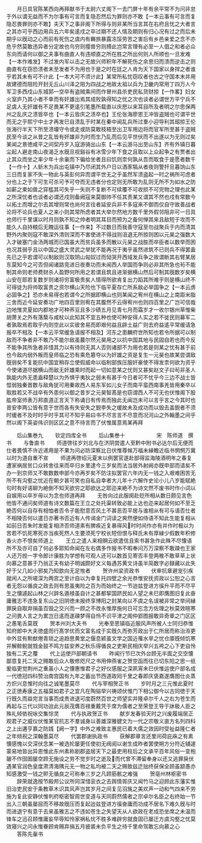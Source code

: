 <!-- { "loadSidebar": true } -->
　　月日具官陈某西向再拜献书于太尉六丈阁下一去门屏十年有余平常不为问非怠于外以谓无益而不为尔事有可言而复隐忍然后为罪则亦不敢【一本云事有可言而复隐忍畏罪则亦不敢】夫天下之事非阁下所得与则非某所当言其在右府且忧之大者言之其亦可乎西边用兵五六年矣逺戍之卒过期不还人情及期则有归心况有过之而后未期乎以旣动之心而前有死伤之虞内有羇旅暴露冻馁劳苦之害后有乡邑亲爱之念不亦危乎然莫敢违异者分定故也鸟穷则撄兽穷则搏此岂常言理有必至一人倡之和者必众东向而请何以御之夫事有曲直人有违顺直之所在胜之所出何则人所顺也一旦发难【一本作难发】不过发内军以击之无故兴师积年不解死伤之余思归而溃而逆击之则曲直有在窃恐溃者未至发者不为用也于是之时在廷之人肯为天下国家以身捍之者谁乎若其未有可不计此【一本大可不须计此】某常所私忧窃叹者也古之守国本末并用故建德而阻险开封无丘山川泽之阻为四战之地故太祖以兵为卫畿内常用丁四万人今军卫多西戍山东城郭一空卒有盗贼乘间而作冒州县杀吏民私货财掠【一作畧】妇女火室庐乃其小者不幸而有奸雄出焉其成败孰得知之忧之次也谈者必谓世方平宁兵不足虞人无奸雄有不足畏某不更逺引笔墨所载直以庆厯以来耳目所及者明之尔思保两州之乱庆之溃皆卒也【一本云皆庆之渍卒也】王伦张海廖恩王冲皆盗贼也可谓平世而无之乎熙宁中士才再发巳自溃乱于时某在秦中闻乱兵所过羣小迎导利其刼掠王伦张海行半天下所至溃壊守令或走或防莫敢枝梧至出卫军用边将而官军所至甚于盗贼民至今谈之从昔之乱皆有奸雄非为时而生乃乱而后见平世伏而不出遂以为无则过矣某闻之景徳咸平之间契丹岁入寇游骑出山东【一本云游马出至山东】齐有外镇日暮尘起人避走南山夜渴乏水旣旦视谿谷有冰雪少年下食之且取以上众起争之有贾者出止其众而坐之率少年十余軰而下徧给坐者且曰饥则柰何孰从吾而取食于是愿者数千【一作十】人斩木为兵出屯镇中乃尽闭其外户日以酒豕犒从者夜则警扞旦暮饷山东三日而复家不失一物此与英彭何异而谓平世无之乎虽然军溃盗起一时之祸所可虑者分也上之于下可生可杀可予可夺而无违者分也定则无所敢为乱则无所不为如水之防如薪之束如兽之穽槛其可失乎一失则不复断不可续覆不可收损不可完物之理也此某之所深忧者也谈者必谓还戍则备阙寇来莫御帅不任其责某又谓其不然也戍有常数今以拓土而增之尔去其增则常也尚何言往者延安兵非不多寇来不御而仅自守故善战者论将不论兵也夏人之来小则其常所虑者其大举尔然地方数千里外假邻阻非可一日具也师行千里谋以时月则孰不知之帅者明其耳目而预为之备何惮其来且敌短于攻而不能久人自持粮后无餽运往事【一作来】不过数日而我善守寇至勿战聚兵于内而清其野外内聚则寇不敢深外清则深而不害使进不得战则沮退无所掠则困以元昊之强数大入才破塞门金汤两城而已国虽大而贫兵虽多而散以元昊之战胜而卒臣者以数举而困也况其弱乎且以中国之盛大灵武之举犹不能再况于夷乎虽然进筑不已则兵不得罢盍先已之乎若谓可以制敌则汉取阴山匈奴过而恸哭开西域发兵争之故谓断其右臂某居东莫知今之可否但闻诸路竞进日夜奏功而未闻西人举国而争则必非其所急也茍不能制其命则老师费财杀人盈野何所用之若谓且筑且进渐据横山然后可制其旣数岁矣横山安在耶若复数岁则诸将穷富极贵矣人情得所欲肯复出力蹈其所难乎则是横山终不可得徒为将帅取富贵之资尔横山天险也下临平夏存亡所系敌必举国争之【一本云虏必固争之】恐亦未易得也若谓今之所据即横山也则某闻之宥州在横山之上南距米脂三舍而近今延安奏功广地四百里则宥在其腹然不云得宥州也则四百里之广岂可信哉边地惟灵夏如内郡地才可种荞豆且多沙碛五月见青七月而霜岁才一收尔银州草惟柴胡萧关之外有落蔾与咸杖以此知其不宜五种也使可种安得人实之若不徙民则募军二者孰取焉若取乎内则空此以实彼舍易而即艰何益且辟土益广则去府益逺平常缓请急报卒不相及【一本云平常缓急请报不相及】河东之患麟府世所知也若令所据可以制敌而不争者非不敢乃不能尔敌虽蕞尔然元昊用之以抗中国其地与民固自若也而今反不能争其所急者非惜其力以有待则无其人否则诸部不为用也若是则某之忧有甚于前也今敌内弱外叛而皇师临之恐有乘危簒夺以为奸雄之资是复生一元昊也故某尝谓敌旣弱矣不复能抗中国宜稍存立使假威命以临制部族压服奸豪使不得发柰何欲为资乎今使诸道尽据横山而敌无奸雄乘时而起一切如意某之忧则又甚矣赵文子曰茍非圣人孰能内外无患盍释楚以为外惧乎夷狄之弱未有甚于今日者可不忧乎今三边不战士皆恇弱独秦晋数与敌角犹可用秦故西人易东军如儿女子而南平蛮西南事羌皆用秦卒以取胜若又不战卒有外患何以御之昔岁之元昊智髙是也窃谓西人不可无也伏惟阁下股肱帝室师表万邦直道正言天下称诵日有传焉而独此无闻岂未可以言乎言之今其时也昔安李两公皆有意于世而各有失安失之鋭李失之缓故未及成功而以毁去盖鋭者不须时缓者不及时时乎时乎其可不知乎易曰书不尽言言不尽意而况河山之外翰墨之间乎然以阁下英姿伟识则区区之意不待言而了伏惟属意焉某再拜















　　后山集巻九
　　钦定四库全书
　　后山集巻十　　　　　　宋　陈师道　撰书
　　与鲁直书
　　师道啓往岁刘北与在济阴尝遣人至黔中附书必达尔后无便而仕者畏慎不许近递用是不果为问必防深察比日伏惟尊候万福未縁瞻近临书惘惘万冀以时为道自重不宣
　　师道再啓绍元夏末以例罢官遂赴部得监海陵酒明年之春复遭家祸居贫口众转舍往来而卒归乡里逮今三岁矣而法当居外射阙亦旣申部而请矣不办一到京师又不敢数数申部今亦再岁矣不防注拟罢官六年内无一钱之入艰难困苦无所不有沟壑之忧近在朝夕甚可笑也自私自幸者大儿年十六解作史论小儿八岁能赋絶句时有好语聊为絶倒不知天欲穷之耶欲达之耶迩来絶不为诗文然不废书时作小词以自娱用以卒岁毋以为念也师道再拜
　　无咎向过此服阕赴贬所相从数日颇见言色他皆不通问矣师道有诗文数篇在王立之处托渠转致必能上达也迩来起居何如不至乏絶否何以自存有相恤者否令子能慰意否风土不甚恶否平居与谁相从有可与语否仕者不相陵否何以遣日亦著书否近有人传谒金门词读之爽然便如侍语不知此生能复相从如前日否朱时发能复相济否师道素有脾疾近复暴得风时时间作亦有并作时极以为苦若不饥死寒死亦当疾死然人生要须死宁校长短但恨与释氏未有厚縁少假数年积修香火亦不恨矣师道上
　　王立之遣人来相赒云欲遣信且索书甚急作此殊不尽懐语所不及亦可自了何必多耶知命闻在左右偶多作报书不暇奉问万万深察不敢疎也王家人还万觊一字令郎计康胜为学想有可观人还可以数首见寄否丰登两稚不敢草草上状向慕之意甚于乃翁正夫有幼子明诚颇好文义每遇苏黄文诗虽半简数字必録藏以此失好于父几如小邪矣乃知歆向无足恠者
　　贺许州梁资政书
　　伏审抗章避宠引疾就闲人之所嗟深为两宫之至计自以为幸复托四壁之余光恭惟安抚资政以公恕之心言者无怨以循良之政去则有思虽夷险之百为而始终之一节迨兹登进方徯升平而不尽平生之懐遽起山林之兴辞名遁禄虽自计之甚都挈国跻民如人望之未巳即膺图旧复此奋庸雅志不违急复东山之旧阴徳未报终享博阳之封某向以不虞之名误被非常之举间縁罪戾自取弃捐虽百毁之交兴而一顾之不改永惟厚施何日可忘念方佐理之秋莫效暄寒之问畏人言之为累岂日逺而遂疎梦得自怜不识平津之阁仲郢图报敢异奇章之门区区之愚笔舌莫旣
　　贺本州刘大夫书
　　光奉至恩镇临近服风声所被人士同归恭惟知府郎中大夫徳盛而行髙学优而文富名成于实旣久而弥芳政出于仁所居而称治洊更中外显有勲猷倦青琐之追趋思黄堂之偃息颍虽文学之国近罹水旱之忧仓廪旣倾饥寒并解鲸鲵就戮金鼓不鸣方兹安养之秋乐得循良之吏斯民相庆举兴五袴之心下吏自怜独有二天之覆
　　代上运使戸部朝请书
　　昨闻行节巳次外台顾无半面之交空懐鄙意复托二天之赐敢后众人敬修咫尺之书用伸燕雀之贺空函而往已切东阳之思一纸爰临更觉荆州之重虽小人之懐惠惟君子之好仪感服之深夙宵未巳伏惟运使户部名成一代徳冠四科赞治南宫国有九年之蓄出节西道政囘千里之春即庆褒嘉遂膺图仕炎蒸方炽兴息惟时向往之诚笔墨莫尽
　　代与宰相贺正书
　　岁时月之三元惟此夏时之正徳寿康之五福莫如君子之宜凡在陶镕举兴祷颂伏惟门下相公御今以古同徳于天行旣久而益完言当事而成贵进退可度蔚然百世之师望实并隆卓尔千人之右为苍生而再起与三代以同功迨此元辰茂膺百禄重戴凭于席为儒者之至荣登王导于牀极人臣之殊礼倾依祝咏交集悰灵
　　代与执政贺正书
　　献岁发春验天时之兴废履端居正观君子之威仪伏惟某官抗志不羣诚身以善雄深雅徤文为一代之宗敬义直方名列四科之上出遘亨嘉之防践【阙一字】中外之难致主惠民已着大儒之效因时受祉益隆仁者之年倾祝之深翰墨莫尽
　　代罢郡谢执政书
　　获解郡章言还里闬荷庇庥之有素懐感愧以交深伏念某一被选抡屡更任使初无阀阅以谢生成昨者罢使朔方分符近辅遽蒙易地皆出异恩惟此东州素称剧郡盗居天下之最吏用柱后之文承平百年风俗一变枹皷不作囹圄屡空顾无施设之劳不觉岁时之逝及而代曾不滞留奉身以还又逃罪戾伏遇某官润色皇度肃清海隅元无一物之私均被二天之赐致兹迂拙终获保全顾虽颛愚亦知感激受一钱之赆无循良之可称奉三岁之凡顾筋骸之难强
　　贺亳州林枢密书
　　辞荣就逸按节殿邦公议所同深惜衮衣之去舆情胥庆又闻竹马之迎顾此东藩实惟旧治吏民安于条教草木识其风声岂其岁月之间复见羽旄之美欢声一动和气四来不劳施为复此安静伏惟判府枢密智周世变道与天同蔚然儒者之宗卓尔名臣之右终始一节出入三朝虽屡屈而不移故旣压而复起迨兹登进方徯奋庸而功成不居名下难久旣与时而进退宁有意于去来虽雅志之不违如苍生之失望天从人欲政在老成恐坐席之未温而锋车之迅召顾惟庸妄早辱知怜家祸私忧不胜多难辟穷就食固已屡迁方虞沟壑之忧莫效寝兴之问永惟眷顾肯赐弃捐五月披裘未负平生之待千里命驾敢忘向慕之心
　　答陈先軰书
